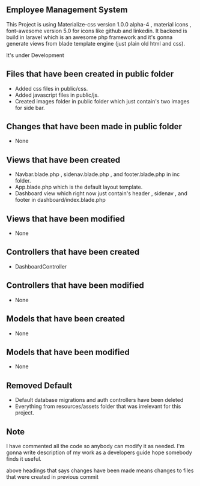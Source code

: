 ## Employee Management System
This Project is using Materialize-css version 1.0.0 alpha-4 , material icons , font-awesome version 5.0 for icons like github and linkedin. It backend is build in laravel which is an awesome php framework and it's gonna generate views from blade template engine (just plain old html and css).

It's under Development

## Files that have been created in public folder

- Added css files in public/css.
- Added javascript files in public/js.
- Created images folder in public folder which just contain's two images for side bar.

## Changes that have been made in public folder

- None

## Views that have been created

- Navbar.blade.php , sidenav.blade.php , and footer.blade.php in inc folder.
- App.blade.php which is the default layout template.
- Dashboard view which right now just contain's header , sidenav , and footer in dashboard/index.blade.php

## Views that have been modified
- None

## Controllers that have been created
- DashboardController

## Controllers that have been modified
- None

## Models that have been created
- None

## Models that have been modified
- None

## Removed Default
- Default database migrations and auth controllers have been deleted
- Everything from resources/assets folder that was irrelevant for this project.

## Note
I have commented all the code so anybody can modify it as needed. I'm gonna write description of my work as a developers guide hope somebody finds it useful.

above headings that says changes have been made means changes to files that were created in previous commit 